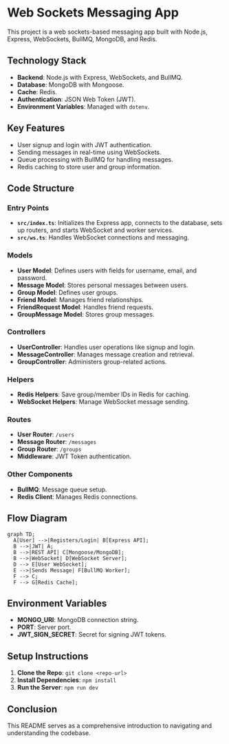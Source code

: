 # Web Sockets Messaging App

This project is a web sockets-based messaging app built with Node.js, Express, WebSockets, BullMQ, MongoDB, and Redis.

## Technology Stack

- **Backend**: Node.js with Express, WebSockets, and BullMQ.
- **Database**: MongoDB with Mongoose.
- **Cache**: Redis.
- **Authentication**: JSON Web Token (JWT).
- **Environment Variables**: Managed with `dotenv`.

## Key Features

- User signup and login with JWT authentication.
- Sending messages in real-time using WebSockets.
- Queue processing with BullMQ for handling messages.
- Redis caching to store user and group information.

## Code Structure

### Entry Points

- **`src/index.ts`**: Initializes the Express app, connects to the database, sets up routers, and starts WebSocket and worker services.
- **`src/ws.ts`**: Handles WebSocket connections and messaging.

### Models

- **User Model**: Defines users with fields for username, email, and password.
- **Message Model**: Stores personal messages between users.
- **Group Model**: Defines user groups.
- **Friend Model**: Manages friend relationships.
- **FriendRequest Model**: Handles friend requests.
- **GroupMessage Model**: Stores group messages.

### Controllers

- **UserController**: Handles user operations like signup and login.
- **MessageController**: Manages message creation and retrieval.
- **GroupController**: Administers group-related actions.

### Helpers

- **Redis Helpers**: Save group/member IDs in Redis for caching.
- **WebSocket Helpers**: Manage WebSocket message sending.

### Routes

- **User Router**: `/users`
- **Message Router**: `/messages`
- **Group Router**: `/groups`
- **Middleware**: JWT Token authentication.

### Other Components

- **BullMQ**: Message queue setup.
- **Redis Client**: Manages Redis connections.

## Flow Diagram

```flowchart
graph TD;
  A[User] -->|Registers/Login| B[Express API];
  B -->|JWT| A;
  B -->|REST API| C[Mongoose/MongoDB];
  B -->|WebSocket| D[WebSocket Server];
  D --> E[User WebSocket];
  E -->|Sends Message| F[BullMQ Worker];
  F --> C;
  F --> G[Redis Cache];
```

## Environment Variables

- **MONGO_URI**: MongoDB connection string.
- **PORT**: Server port.
- **JWT_SIGN_SECRET**: Secret for signing JWT tokens.

## Setup Instructions

1. **Clone the Repo**: `git clone <repo-url>`
2. **Install Dependencies**: `npm install`
3. **Run the Server**: `npm run dev`

## Conclusion

This README serves as a comprehensive introduction to navigating and understanding the codebase.

